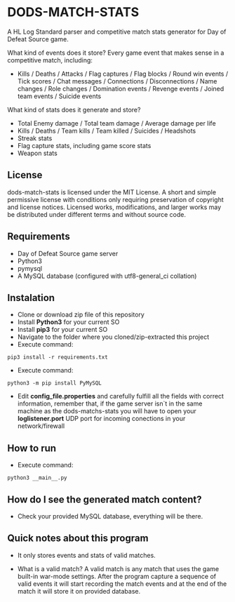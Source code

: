 # DODS-MATCH-STATS
A HL Log Standard parser and competitive match stats generator for Day of Defeat Source game.

What kind of events does it store?
Every game event that makes sense in a competitive match, including:

- Kills / Deaths / Attacks / Flag captures / Flag blocks / Round win events / Tick scores / Chat messages / Connections / Disconnections / Name changes / Role changes / Domination events / Revenge events / Joined team events / Suicide events

What kind of stats does it generate and store?

- Total Enemy damage / Total team damage / Average damage per life
- Kills / Deaths / Team kills / Team killed / Suicides / Headshots
- Streak stats
- Flag capture stats, including game score stats
- Weapon stats

## License
dods-match-stats is licensed under the MIT License. A short and simple permissive license with conditions only requiring preservation of copyright and license notices. Licensed works, modifications, and larger works may be distributed under different terms and without source code.

## Requirements
  - Day of Defeat Source game server
  - Python3
  - pymysql
  - A MySQL database (configured with utf8-general_ci collation) 

## Instalation
  - Clone or download zip file of this repository
  - Install **Python3** for your current SO
  - Install **pip3** for your current SO
  - Navigate to the folder where you cloned/zip-extracted this project
  - Execute command:
  ```
  pip3 install -r requirements.txt
  ```
  - Execute command: 
  ```
  python3 -m pip install PyMySQL
  ```
  - Edit **config_file.properties** and carefully fulfill all the fields with correct information, remember that, if the game server isn`t in the same machine as the dods-matchs-stats you will have to open your **loglistener.port** UDP port for incoming conections in your network/firewall
  
 ## How to run
   - Execute command:
   ```
   python3 __main__.py
   ```
 
 ## How do I see the generated match content?
   - Check your provided MySQL database, everything will be there.
 
 ## Quick notes about this program
   - It only stores events and stats of valid matches.
   
   - What is a valid match? A valid match is any match that uses the game built-in war-mode settings. After the program capture a sequence of valid events it will start recording the match events and at the end of the match it will store it on provided database.
